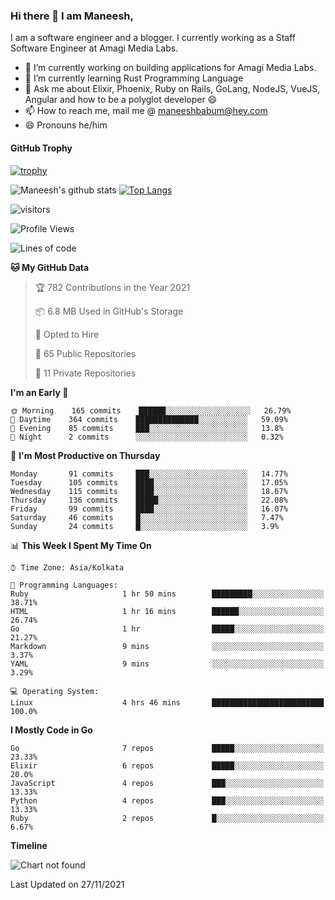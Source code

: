 ### Hi there 👋 I am Maneesh,

I am a software engineer and a blogger. I currently working as a Staff Software Engineer at Amagi Media Labs.


- 🔭 I’m currently working on building applications for Amagi Media Labs.
- 🌱 I’m currently learning Rust Programming Language
- 💬 Ask me about Elixir, Phoenix, Ruby on Rails, GoLang, NodeJS, VueJS, Angular and how to be a polyglot developer 😄
- 📫 How to reach me, mail me @ maneeshbabum@hey.com
- 😄 Pronouns he/him

#### GitHub Trophy
[![trophy](https://github-profile-trophy.vercel.app/?username=mbm-c)](https://github.com/ryo-ma/github-profile-trophy)

![Maneesh's github stats](https://github-readme-stats.vercel.app/api?username=mbm-c&show_icons=true)
[![Top Langs](https://github-readme-stats.vercel.app/api/top-langs/?username=mbm-c)](https://github.com/anuraghazra/github-readme-stats)


![visitors](https://visitor-badge.glitch.me/badge?page_id=maneeshbabu.maneeshbabu)

<!--START_SECTION:waka-->
![Profile Views](http://img.shields.io/badge/Profile%20Views-3-blue)

![Lines of code](https://img.shields.io/badge/From%20Hello%20World%20I%27ve%20Written-293809%20lines%20of%20code-blue)

**🐱 My GitHub Data** 

> 🏆 782 Contributions in the Year 2021
 > 
> 📦 6.8 MB Used in GitHub's Storage 
 > 
> 💼 Opted to Hire
 > 
> 📜 65 Public Repositories 
 > 
> 🔑 11 Private Repositories  
 > 
**I'm an Early 🐤** 

```text
🌞 Morning    165 commits    ██████░░░░░░░░░░░░░░░░░░░   26.79% 
🌆 Daytime    364 commits    ██████████████░░░░░░░░░░░   59.09% 
🌃 Evening    85 commits     ███░░░░░░░░░░░░░░░░░░░░░░   13.8% 
🌙 Night      2 commits      ░░░░░░░░░░░░░░░░░░░░░░░░░   0.32%

```
📅 **I'm Most Productive on Thursday** 

```text
Monday       91 commits     ███░░░░░░░░░░░░░░░░░░░░░░   14.77% 
Tuesday      105 commits    ████░░░░░░░░░░░░░░░░░░░░░   17.05% 
Wednesday    115 commits    ████░░░░░░░░░░░░░░░░░░░░░   18.67% 
Thursday     136 commits    █████░░░░░░░░░░░░░░░░░░░░   22.08% 
Friday       99 commits     ████░░░░░░░░░░░░░░░░░░░░░   16.07% 
Saturday     46 commits     █░░░░░░░░░░░░░░░░░░░░░░░░   7.47% 
Sunday       24 commits     █░░░░░░░░░░░░░░░░░░░░░░░░   3.9%

```


📊 **This Week I Spent My Time On** 

```text
⌚︎ Time Zone: Asia/Kolkata

💬 Programming Languages: 
Ruby                     1 hr 50 mins        █████████░░░░░░░░░░░░░░░░   38.71% 
HTML                     1 hr 16 mins        ██████░░░░░░░░░░░░░░░░░░░   26.74% 
Go                       1 hr                █████░░░░░░░░░░░░░░░░░░░░   21.27% 
Markdown                 9 mins              ░░░░░░░░░░░░░░░░░░░░░░░░░   3.37% 
YAML                     9 mins              ░░░░░░░░░░░░░░░░░░░░░░░░░   3.29%

💻 Operating System: 
Linux                    4 hrs 46 mins       █████████████████████████   100.0%

```

**I Mostly Code in Go** 

```text
Go                       7 repos             █████░░░░░░░░░░░░░░░░░░░░   23.33% 
Elixir                   6 repos             █████░░░░░░░░░░░░░░░░░░░░   20.0% 
JavaScript               4 repos             ███░░░░░░░░░░░░░░░░░░░░░░   13.33% 
Python                   4 repos             ███░░░░░░░░░░░░░░░░░░░░░░   13.33% 
Ruby                     2 repos             █░░░░░░░░░░░░░░░░░░░░░░░░   6.67%

```


**Timeline**

![Chart not found](https://raw.githubusercontent.com/mbm-c/mbm-c/master/charts/bar_graph.png) 


 Last Updated on 27/11/2021
<!--END_SECTION:waka-->

<!--
**maneeshbabu/maneeshbabu** is a ✨ _special_ ✨ repository because its `README.md` (this file) appears on your GitHub profile.

Here are some ideas to get you started:

- 🔭 I’m currently working on ...
- 🌱 I’m currently learning ...
- 👯 I’m looking to collaborate on ...
- 🤔 I’m looking for help with ...
- 💬 Ask me about ...
- 📫 How to reach me: ...
- 😄 Pronouns: ...
- ⚡ Fun fact: ...
-->
